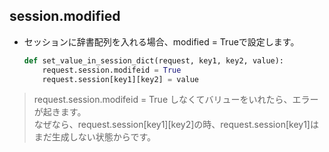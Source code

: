 ## session.modified

* セッションに辞書配列を入れる場合、modified = Trueで設定します。
  ```python
  def set_value_in_session_dict(request, key1, key2, value):
      request.session.modifeid = True
      request.session[key1][key2] = value
  ```
> request.session.modifeid = True しなくてバリューをいれたら、エラーが起きます。  
なぜなら、request.session[key1][key2]の時、request.session[key1]はまだ生成しない状態からです。
